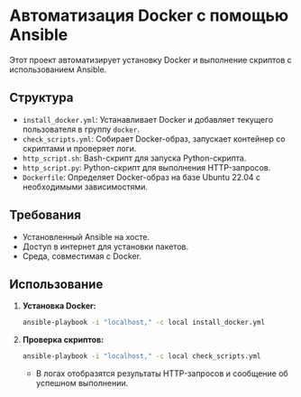 # Автоматизация Docker с помощью Ansible

Этот проект автоматизирует установку Docker и выполнение скриптов с использованием Ansible.

## Структура

- `install_docker.yml`: Устанавливает Docker и добавляет текущего пользователя в группу `docker`.
- `check_scripts.yml`: Собирает Docker-образ, запускает контейнер со скриптами и проверяет логи.
- `http_script.sh`: Bash-скрипт для запуска Python-скрипта.
- `http_script.py`: Python-скрипт для выполнения HTTP-запросов.
- `Dockerfile`: Определяет Docker-образ на базе Ubuntu 22.04 с необходимыми зависимостями.

## Требования

- Установленный Ansible на хосте.
- Доступ в интернет для установки пакетов.
- Среда, совместимая с Docker.

## Использование

1. **Установка Docker:**
   ```bash
   ansible-playbook -i "localhost," -c local install_docker.yml
   ```

2. **Проверка скриптов:**
   ```bash
   ansible-playbook -i "localhost," -c local check_scripts.yml
   ```

   - В логах отобразятся результаты HTTP-запросов и сообщение об успешном выполнении.